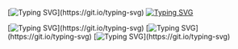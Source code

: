 [![Typing SVG](https://readme-typing-svg.demolab.com?font=Fira+Code&weight=900&size=22&duration=10000&pause=1300&color=461D67&background=38BFA20F&multiline=true&repeat=false&random=false&width=700&height=40&lines=%F0%9F%90%88%E2%80%8D%E2%AC%9B+HI+THERE%2C+I'M+YELENA!)](https://git.io/typing-svg)
[![Typing SVG](https://readme-typing-svg.demolab.com?font=Fira+Code&weight=900&duration=10000&pause=1300&color=461D67&background=38BFA20F&multiline=true&repeat=false&random=false&width=700&lines=Data+analyst+%F0%9F%92%BB)](https://git.io/typing-svg)

[![Typing SVG](https://readme-typing-svg.demolab.com?font=Fira+Code&weight=900&size=16&duration=10000&pause=1300&color=461D67&background=38BFA20F&multiline=true&repeat=false&random=false&width=700&height=35&lines=My+%F0%9F%8E%AF+is++turning+complex+analyses+into+crystal-clear+insights.)](https://git.io/typing-svg)
[![Typing SVG](https://readme-typing-svg.demolab.com?font=Fira+Code&weight=900&size=16&duration=10000&pause=1300&color=461D67&background=38BFA20F&multiline=true&repeat=false&random=false&width=700&height=35&lines=Passionate+about+creating+informative+and+visually+appealing+data%F0%9F%93%88.)](https://git.io/typing-svg)
[![Typing SVG](https://readme-typing-svg.demolab.com?font=Fira+Code&weight=900&size=16&duration=10000&pause=1300&color=461D67&background=38BFA20F&multiline=true&repeat=false&random=false&width=700&height=35&lines=%F0%9F%A7%B0%3A+Python%2C+SQL%2C+Tableau+and+always+eager+to+explore+new+tools.)](https://git.io/typing-svg)





<!--
**BlackCat213/BlackCat213** is a ✨ _special_ ✨ repository because its `README.md` (this file) appears on your GitHub profile.

Here are some ideas to get you started:

- 🔭 I’m currently working on ...
- 🌱 I’m currently learning ...
- 👯 I’m looking to collaborate on ...
- 🤔 I’m looking for help with ...
- 💬 Ask me about ...
- 📫 How to reach me: ...
- 😄 Pronouns: ...
- ⚡ Fun fact: ...
-->
